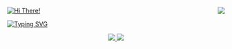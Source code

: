 <p>
  <img align=right src="https://api.danielalas.com/profile-counter" />
  <a href="https://github.com/DannyAlas/typewriter">
   <img src="https://api.danielalas.com/typewriter/?font=Fira+Code&duration=2000&pause=500&color=69DDF8&center=false&width=435&lines=Hi+There!;My+Name+is+Daniel!" alt="Hi There!" />
  </a>
</p>

<a href="https://github.com/DannyAlas/typewriter"><img src="https://api.danielalas.com/typewriter/?font=Fira+Code&pause=3000&color=69DDF8&repeat=false&width=435&lines=I'm+working+on.+.+." alt="Typing SVG" /></a>

<p align=center>
  <a href="https://github.com/wildrootlab/SHARCQ">
  <img src="https://github-readme-stats.vercel.app/api/pin/?username=wildrootlab&repo=SHARCQ&bg_color=0000&text_color=aaa&title_color=f88469&icon_color=ffc89b&show_icons=true&border_color=aaa&border_radius=24" />
  </a>
  <a href="https://github.com/DannyAlas/dgg-everywhere">
    <img src="https://github-readme-stats.vercel.app/api/pin/?username=DannyAlas&repo=DGG-Everywhere&bg_color=0000&text_color=aaa&title_color=f88469&icon_color=ffc89b&show_icons=true&border_color=aaa&border_radius=24" />
  </a>
  <br />
</p>
